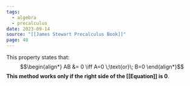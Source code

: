 ```yaml
---
tags:
  - algebra
  - precalculus
date: 2023-09-14
source: "[[James Stewart Precalculus Book]]"
page: 48
---
```

This property states that:
$$\begin{align*}
AB &= 0 \iff A=0 \;\text{or}\; B=0
\end{align*}$$
**This method works only if the right side of the [[Equation]] is 0**.